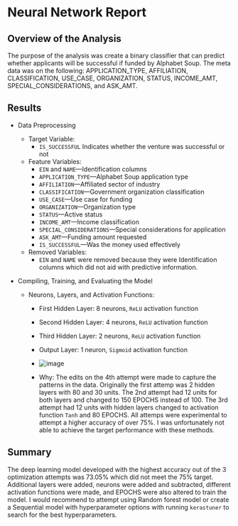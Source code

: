 # Neural Network Report

## Overview of the Analysis
The purpose of the analysis was create a binary classifier that can predict whether applicants will be successful if funded by Alphabet Soup. The meta data was on the following: APPLICATION_TYPE, AFFILIATION, CLASSIFICATION, USE_CASE, ORGANIZATION, STATUS, INCOME_AMT, SPECIAL_CONSIDERATIONS, and ASK_AMT. 

## Results

* Data Preprocessing
    * Target Variable:
      * `IS_SUCCESSFUL` Indicates whether the venture was successful or not
    * Feature Variables:
      * `EIN` and `NAME`—Identification columns
      * `APPLICATION_TYPE`—Alphabet Soup application type
      * `AFFILIATION`—Affiliated sector of industry
      * `CLASSIFICATION`—Government organization classification
      * `USE_CASE`—Use case for funding
      * `ORGANIZATION`—Organization type
      * `STATUS`—Active status
      * `INCOME_AMT`—Income classification
      * `SPECIAL_CONSIDERATIONS`—Special considerations for application
      * `ASK_AMT`—Funding amount requested
      * `IS_SUCCESSFUL`—Was the money used effectively
    * Removed Variables:
      * `EIN` and `NAME` were removed because they were Identification columns which did not aid with predictive information.
        
* Compiling, Training, and Evaluating the Model
    * Neurons, Layers, and Activation Functions:
      * First Hidden Layer: 8 neurons, `ReLU` activation function
      * Second Hidden Layer: 4 neurons, `ReLU` activation function
      * Third Hidden Layer: 2 neurons, `ReLU` activation function
      * Output Layer: 1 neuron, `Sigmoid` activation function
      * ![image](https://github.com/ggustavo19/deep-learning-challenge/assets/152371383/d48705e5-fbc5-4ea8-8187-851da843ca78)

      * Why: The edits on the 4th attempt were made to capture the patterns in the data. Originally the first attemp was 2 hidden layers with 80 and 30 units. The 2nd attempt had 12 units for both layers and changed to 150 EPOCHS instead of 100. The 3rd attempt had 12 units with hidden layers changed to activation function `Tanh` and 80 EPOCHS. All attemps were experimental to attempt a higher accuracy of over 75%. I was unfortunately not able to achieve the target performance with these methods. 

## Summary

The deep learning model developed with the highest accuracy out of the 3 optimization attempts was 73.05% which did not meet the 75% target. Additional layers were added, neurons were added and subtracted, different activation functions were made, and EPOCHS were also altered to train the model. I would recommend to attempt using Random forest model or create a Sequential model with hyperparameter options with running `kerastuner` to search for the best hyperparameters.


